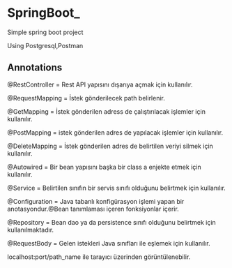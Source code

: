 # SpringBoot_

Simple spring boot project

Using Postgresql,Postman

## Annotations

@RestController = Rest API yapısını dışarıya açmak için kullanılır.

@RequestMapping = İstek gönderilecek path belirlenir.

@GetMapping = İstek gönderilen adress de çalıştırılacak işlemler için kullanılır.

@PostMapping = istek gönderilen adres de yapılacak işlemler için kullanılır.

@DeleteMapping = İstek gönderilen adres de belirtilen veriyi silmek için kullanılır.

@Autowired = Bir bean yapısını başka bir class a enjekte etmek için kullanılır.

@Service = Belirtilen sınıfın bir servis sınıfı olduğunu belirtmek için kullanılır. 

@Configuration = Java tabanlı konfigürasyon işlemi yapan bir anotasyondur.@Bean tanımlaması içeren fonksiyonlar içerir.

@Repository = Bean dao ya da persistence sınıfı olduğunu belirtmek için kullanılmaktadır.

@RequestBody = Gelen istekleri Java sınıfları ile eşlemek için kullanılır.

localhost:port/path_name ile tarayıcı üzerinden görüntülenebilir.

